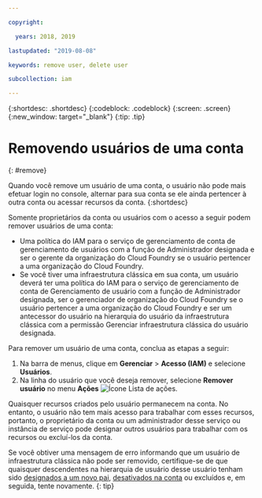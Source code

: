 ```yaml
---

copyright:

  years: 2018, 2019

lastupdated: "2019-08-08"

keywords: remove user, delete user

subcollection: iam

---
```


{:shortdesc: .shortdesc}
{:codeblock: .codeblock}
{:screen: .screen}
{:new_window: target="_blank"}
{:tip: .tip}

# Removendo usuários de uma conta
{: #remove}

Quando você remove um usuário de uma conta, o usuário não pode mais efetuar login no console, alternar para sua conta se ele ainda pertencer à outra conta ou acessar recursos da conta.
{:shortdesc}

Somente proprietários da conta ou usuários com o acesso a seguir podem remover usuários de uma conta:

* Uma política do IAM para o serviço de gerenciamento de conta de gerenciamento de usuários com a função de Administrador designada e ser o gerente da organização do Cloud Foundry se o usuário pertencer a uma organização do Cloud Foundry.
* Se você tiver uma infraestrutura clássica em sua conta, um usuário deverá ter uma política do IAM para o serviço de gerenciamento de conta de Gerenciamento de usuário com a função de Administrador designada, ser o gerenciador de organização do Cloud Foundry se o usuário pertencer a uma organização do Cloud Foundry e ser um antecessor do usuário na hierarquia do usuário da infraestrutura clássica com a permissão Gerenciar infraestrutura clássica do usuário designada.

Para remover um usuário de uma conta, conclua as etapas a seguir:

1. Na barra de menus, clique em **Gerenciar** &gt; **Acesso (IAM)** e selecione **Usuários**.
2. Na linha do usuário que você deseja remover, selecione **Remover usuário** no menu **Ações** ![Ícone Lista de ações](../icons/action-menu-icon.svg).

Quaisquer recursos criados pelo usuário permanecem na conta. No entanto, o usuário não tem mais acesso para trabalhar com esses recursos, portanto, o proprietário da conta ou um administrador desse serviço ou instância de serviço pode designar outros usuários para trabalhar com os recursos ou excluí-los da conta.

Se você obtiver uma mensagem de erro informando que um usuário de infraestrutura clássica não pode ser removido, certifique-se de que quaisquer descendentes na hierarquia de usuário desse usuário tenham sido [designados a um novo pai](/docs/iam?topic=iam-update-parent), [desativados na conta](/docs/iam?topic=iam-status) ou excluídos e, em seguida, tente novamente.
{: tip}
